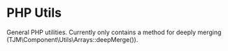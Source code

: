 PHP Utils
=========

General PHP utilities.  Currently only contains a method for deeply merging (TJM\Component\Utils\Arrays::deepMerge()).

